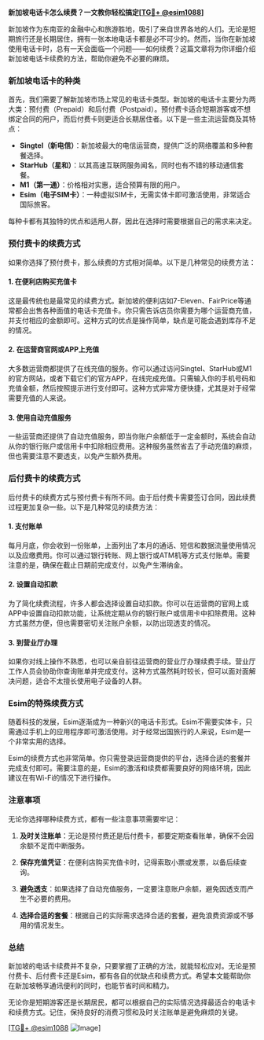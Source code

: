**新加坡电话卡怎么续费？一文教你轻松搞定[[TG💪+ @esim1088](https://t.me/s/esim1088)]**

新加坡作为东南亚的金融中心和旅游胜地，吸引了来自世界各地的人们。无论是短期旅行还是长期居住，拥有一张本地电话卡都是必不可少的。然而，当你在新加坡使用电话卡时，总有一天会面临一个问题——如何续费？这篇文章将为你详细介绍新加坡电话卡续费的方法，帮助你避免不必要的麻烦。

### 新加坡电话卡的种类

首先，我们需要了解新加坡市场上常见的电话卡类型。新加坡的电话卡主要分为两大类：预付费（Prepaid）和后付费（Postpaid）。预付费卡适合短期游客或不想绑定合同的用户，而后付费卡则更适合长期居住者。以下是一些主流运营商及其特点：

- **Singtel（新电信）**：新加坡最大的电信运营商，提供广泛的网络覆盖和多种套餐选择。
- **StarHub（星和）**：以其高速互联网服务闻名，同时也有不错的移动通信套餐。
- **M1（第一通）**：价格相对实惠，适合预算有限的用户。
- **Esim（电子SIM卡）**：一种虚拟SIM卡，无需实体卡即可激活使用，非常适合国际旅客。

每种卡都有其独特的优点和适用人群，因此在选择时需要根据自己的需求来决定。

### 预付费卡的续费方式

如果你选择了预付费卡，那么续费的方式相对简单。以下是几种常见的续费方法：

#### 1. 在便利店购买充值卡

这是最传统也是最常见的续费方式。新加坡的便利店如7-Eleven、FairPrice等通常都会出售各种面值的电话卡充值卡。你只需告诉店员你需要为哪个运营商充值，并支付相应的金额即可。这种方式的优点是操作简单，缺点是可能会遇到库存不足的情况。

#### 2. 在运营商官网或APP上充值

大多数运营商都提供了在线充值的服务。你可以通过访问Singtel、StarHub或M1的官方网站，或者下载它们的官方APP，在线完成充值。只需输入你的手机号码和充值金额，然后按照提示进行支付即可。这种方式非常方便快捷，尤其是对于经常需要充值的人来说。

#### 3. 使用自动充值服务

一些运营商还提供了自动充值服务，即当你账户余额低于一定金额时，系统会自动从你的银行账户或信用卡中扣除相应费用。这种服务虽然省去了手动充值的麻烦，但也需要注意不要透支，以免产生额外费用。

### 后付费卡的续费方式

后付费卡的续费方式与预付费卡有所不同。由于后付费卡需要签订合同，因此续费过程更加复杂一些。以下是几种常见的续费方法：

#### 1. 支付账单

每月月底，你会收到一份账单，上面列出了本月的通话、短信和数据流量使用情况以及应缴费用。你可以通过银行转账、网上银行或ATM机等方式支付账单。需要注意的是，确保在截止日期前完成支付，以免产生滞纳金。

#### 2. 设置自动扣款

为了简化续费流程，许多人都会选择设置自动扣款。你可以在运营商的官网上或APP中设置自动扣款功能，让系统定期从你的银行账户或信用卡中扣除费用。这种方式虽然方便，但也需要密切关注账户余额，以防出现透支的情况。

#### 3. 到营业厅办理

如果你对线上操作不熟悉，也可以亲自前往运营商的营业厅办理续费手续。营业厅工作人员会协助你查询账单并完成支付。这种方式虽然耗时较长，但可以面对面解决问题，适合不太擅长使用电子设备的人群。

### Esim的特殊续费方式

随着科技的发展，Esim逐渐成为一种新兴的电话卡形式。Esim不需要实体卡，只需通过手机上的应用程序即可激活使用。对于经常出国旅行的人来说，Esim是一个非常实用的选择。

Esim的续费方式也非常简单。你只需登录运营商提供的平台，选择合适的套餐并完成支付即可。需要注意的是，Esim的激活和续费都需要良好的网络环境，因此建议在有Wi-Fi的情况下进行操作。

### 注意事项

无论你选择哪种续费方式，都有一些注意事项需要牢记：

1. **及时关注账单**：无论是预付费还是后付费卡，都要定期查看账单，确保不会因余额不足而中断服务。
   
2. **保存充值凭证**：在便利店购买充值卡时，记得索取小票或发票，以备后续查询。

3. **避免透支**：如果选择了自动充值服务，一定要注意账户余额，避免因透支而产生不必要的费用。

4. **选择合适的套餐**：根据自己的实际需求选择合适的套餐，避免浪费资源或不够用的情况发生。

### 总结

新加坡的电话卡续费并不复杂，只要掌握了正确的方法，就能轻松应对。无论是预付费卡、后付费卡还是Esim，都有各自的优缺点和续费方式。希望本文能帮助你在新加坡畅享通讯便利的同时，也能节省时间和精力。

无论你是短期游客还是长期居民，都可以根据自己的实际情况选择最适合的电话卡和续费方式。记住，保持良好的消费习惯和及时关注账单是避免麻烦的关键。

[[TG💪+ @esim1088](https://t.me/s/esim1088) ![Image](https://i.postimg.cc/4NQfJmqS/Snipaste-2025-05-13-00-14-12.png)]